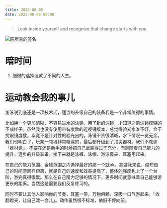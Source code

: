 ```yaml
---
title: 2022-08-05
date: 2022-08-05 08:08
---
```


> Look inside yourself and recognize that change starts with you.

![陈年喜的签名](http://images.iotop.work/uPic/chennianxi.jpg)

# 暗时间
1. 细微的选择造就了不同的人生。

# 运动教会我的事儿
游泳说到底还是一项技术活，适当的升级自己的装备我是一个非常值得的事情。

比如换一个更加清晰、不容易进水的泳镜，用了新的泳镜，才知道之前泳镜模糊的不成样子。虽然我也没有使用带有度数的近视镜版本，总觉得验光水准不好，会干扰眼镜度数，毕竟不是针对性的验光出的。泳镜不贵很清晰，水下情况一览无余。我们也明白了，玩某一领域非常精深的，最后都升级到了顶尖器材。我们不戏谑「器材党」，不要在还是新手的时候把自己武装得过于充分，而是随着自己能力的提升，逐步的升级装备。接下来就是泳裤、泳帽、游泳鼻夹、耳塞用起来。

在自己的能力范围、金钱范围之内选择最好的那一个就ok。拿游泳来说，缩短自己的时间游同样距离，就是自己的速度和效率提高了，整体的强度也上了一个台阶，游完真得很累。那么在自己精力足够的情况下，更多时间就意味着自己能够游更长的距离。当然这是需要我们反复练习的。

同时不要让其他人影响你的节奏，耳塞一带，万物俱赖。深吸一口气游起来，「收翻蹬夹，让自己漂一会儿」。动作虽然很不标准，依旧不停向前。
